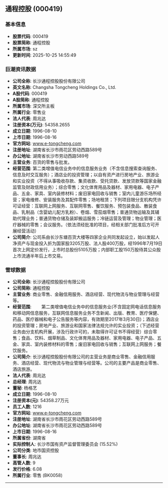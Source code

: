 ## 通程控股 (000419)

### 基本信息

- **股票代码**: 000419
- **股票简称**: 通程控股
- **所属市场**: sz
- **更新时间**: 2025-10-25 14:55:49

### 巨潮资讯数据

- **公司全称**: 长沙通程控股股份有限公司
- **英文名称**: Changsha Tongcheng Holdings Co., Ltd.
- **A股代码**: 000419
- **A股简称**: 通程控股
- **所属市场**: 深交所主板
- **所属行业**: 零售业
- **法人代表**: 周兆达
- **注册资本(万元)**: 54358.2655
- **成立日期**: 1996-08-10
- **上市日期**: 1996-08-16
- **官方网站**: www.e-tongcheng.com
- **注册地址**: 湖南省长沙市雨花区劳动西路589号
- **办公地址**: 湖南省长沙市劳动西路589号
- **主营业务**: 百货的零售与批发。
- **经营范围**: 第二类增值电信业务中的信息服务业务（不含信息搜索查询服务、信息及时交互服务）；酒店业的投资管理；以自有资产进行房地产业、旅游业和实业投资（不得从事吸收存款、集资收款、受托贷款、发放贷款等国家金融监管及财政信用业务）；综合零售；文化体育用品及器材、家用电器、电子产品、五金、家具、室内装修材料；废旧家电回收与销售；室内儿童游乐场所经营；家电维修、安装服务及其配件零售；场地租赁；下列项目限分支机构凭许可证经营：互联网上网服务、互联网零售、餐饮服务、预包装食品、散装食品、乳制品（含婴幼儿配方乳粉）、卷烟、雪茄烟零售；普通货物运输及其辅助代理业务；普通货物仓储及装卸搬运服务；冷链运营及管理；物业管理；医疗器械的零售；会议服务。（依法须经批准的项目，经相关部门批准后方可开展经营活动）
- **公司简介**: 公司系由长沙东塘百货大楼等四家企业共同发起设立，始以发起人净资产与现金投入折为国家股3205万股、法人股400万股，经1996年7月19日首次上网定价发行，上市时总股份5105万股；内部职工股150万股待其公众股上市流通半年后上市交易。

### 雪球数据

- **公司全称**: 长沙通程控股股份有限公司
- **公司简称**: 通程控股
- **主营业务**: 商业零售、金融信用服务、酒店经营、现代物流与物业管理与经营等。
- **经营范围**: 　　第二类增值电信业务中的信息服务业(不含固定网电话信息服务和移动网信息服务，互联网信息服务业务不含新闻、出版、教育、医疗保健、药品、医疗器械和电子公告服务等内容，有效期至2017年3月30日)；酒店业的投资管理；房地产业、旅游业和国家法律法规允许的实业投资；（下述经营业务由分支机构开展，涉及行政许可的，未取得许可证书不得经营）综合零售；食品、饮料、烟草制品、文化体育用品及器材、家用电器、电子产品、五金、家具、室内装修材料的零售；废旧家电回收与销售；互联网上网服务；餐饮服务。
- **公司简介**: 长沙通程控股股份有限公司的主营业务是商业零售、金融信用服务、酒店经营、现代物流与物业管理与经营等。公司的主要产品是商业零售、酒店旅游。
- **法人代表**: 周兆达
- **总经理**: 周兆达
- **董秘**: 杨格艺
- **成立日期**: 1996-08-10
- **注册资本(元)**: 54358.27万元
- **员工人数**: 1216
- **官方网站**: www.e-tongcheng.com
- **注册地址**: 湖南省长沙市雨花区劳动西路589号
- **办公地址**: 湖南省长沙市雨花区劳动西路589号
- **上市日期**: 1996-08-16
- **所属省份**: 湖南省
- **实际控制人**: 长沙市国有资产监督管理委员会 (15.52%)
- **公司分类**: 地市国资控股
- **董事长**: 周兆达
- **高管人数**: 9
- **发行价格**: 6.08
- **所属行业**: 零售 (BK0058)

---